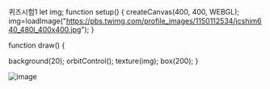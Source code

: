 퀴즈시험1 let img;
function setup() {
  createCanvas(400, 400, WEBGL);
  img=loadImage("https://pbs.twimg.com/profile_images/1150112534/jcshim640_480l_400x400.jpg");
}

function draw() {

  background(20);
  orbitControl();
  texture(img);
  box(200);
}


![image](https://github.com/gryrryfh/AI-Graphics/assets/50912987/0531bfc8-8756-45fa-9a9e-7b72682f3c10)
